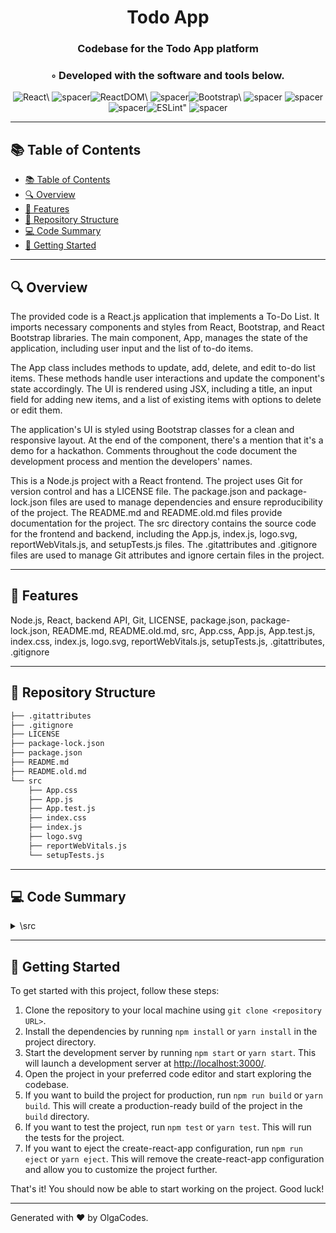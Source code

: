 
  <div align="center">
  <h1 align="center">Todo App</h1>
  <h3>Codebase for the Todo App platform</h3>
  <h3>◦ Developed with the software and tools below.</h3>
  <p align="center"><img src="https://img.shields.io/badge/-React-004E89?logo=React&style=flat" alt='React\' />
<img src="https://via.placeholder.com/1/0000/00000000" alt="spacer" /><img src="https://img.shields.io/badge/-ReactDOM-004E89?logo=ReactDOM&style=flat" alt='ReactDOM\' />
<img src="https://via.placeholder.com/1/0000/00000000" alt="spacer" /><img src="https://img.shields.io/badge/-Bootstrap-004E89?logo=Bootstrap&style=flat" alt='Bootstrap\' />
<img src="https://via.placeholder.com/1/0000/00000000" alt="spacer" />
<img src="https://via.placeholder.com/1/0000/00000000" alt="spacer" />
<img src="https://via.placeholder.com/1/0000/00000000" alt="spacer" /><img src="https://img.shields.io/badge/-ESLint-004E89?logo=ESLint&style=flat" alt='ESLint"' />
<img src="https://via.placeholder.com/1/0000/00000000" alt="spacer" />
  </p>
  </div>
  
  ---
  ## 📚 Table of Contents
  - [📚 Table of Contents](#-table-of-contents)
  - [🔍 Overview](#-overview)
  - [🌟 Features](#-features)
  - [📁 Repository Structure](#-repository-structure)
  - [💻 Code Summary](#-code-summary)
  - [🚀 Getting Started](#-getting-started)
  
  ---
  
  
  ## 🔍 Overview

The provided code is a React.js application that implements a To-Do List. It imports necessary components and styles from React, Bootstrap, and React Bootstrap libraries. The main component, App, manages the state of the application, including user input and the list of to-do items.

The App class includes methods to update, add, delete, and edit to-do list items. These methods handle user interactions and update the component's state accordingly. The UI is rendered using JSX, including a title, an input field for adding new items, and a list of existing items with options to delete or edit them.

The application's UI is styled using Bootstrap classes for a clean and responsive layout. At the end of the component, there's a mention that it's a demo for a hackathon. Comments throughout the code document the development process and mention the developers' names.

 This is a Node.js project with a React frontend. The project uses Git for version control and has a LICENSE file. The package.json and package-lock.json files are used to manage dependencies and ensure reproducibility of the project. The README.md and README.old.md files provide documentation for the project. The src directory contains the source code for the frontend and backend, including the App.js, index.js, logo.svg, reportWebVitals.js, and setupTests.js files. The .gitattributes and .gitignore files are used to manage Git attributes and ignore certain files in the project.

---

## 🌟 Features

 Node.js, React, backend API, Git, LICENSE, package.json, package-lock.json, README.md, README.old.md, src, App.css, App.js, App.test.js, index.css, index.js, logo.svg, reportWebVitals.js, setupTests.js, .gitattributes, .gitignore

---

## 📁 Repository Structure

```sh
├── .gitattributes
├── .gitignore
├── LICENSE
├── package-lock.json
├── package.json
├── README.md
├── README.old.md
└── src
    ├── App.css
    ├── App.js
    ├── App.test.js
    ├── index.css
    ├── index.js
    ├── logo.svg
    ├── reportWebVitals.js
    └── setupTests.js

```

---

## 💻 Code Summary

<details><summary>\src</summary>

| File | Summary |
| ---- | ------- |
| App.js |  The code is a React.js application that allows users to add, edit, and delete items from a list using a simple text input field and two buttons. |
| App.test.js |  The code tests the React component App by rendering it and verifying that the Learn React link is present in the document. |
| index.js |  The code creates a React application using the `ReactDOM.createRoot` method and renders the `App` component in the root element with strict mode enabled, and also logs the web vitals using the `reportWebVitals` function. |

</details>

---

## 🚀 Getting Started

 To get started with this project, follow these steps:<br>
1. Clone the repository to your local machine using `git clone <repository URL>`.
2. Install the dependencies by running `npm install` or `yarn install` in the project directory.
3. Start the development server by running `npm start` or `yarn start`. This will launch a development server at <http://localhost:3000/>.
4. Open the project in your preferred code editor and start exploring the codebase.
5. If you want to build the project for production, run `npm run build` or `yarn build`. This will create a production-ready build of the project in the `build` directory.
6. If you want to test the project, run `npm test` or `yarn test`. This will run the tests for the project.
7. If you want to eject the create-react-app configuration, run `npm run eject` or `yarn eject`. This will remove the create-react-app configuration and allow you to customize the project further.

That's it! You should now be able to start working on the project. Good luck!

---

Generated with ❤️ by OlgaCodes.
